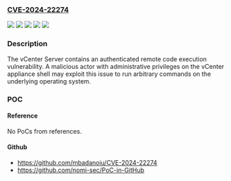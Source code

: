 ### [CVE-2024-22274](https://cve.mitre.org/cgi-bin/cvename.cgi?name=CVE-2024-22274)
![](https://img.shields.io/static/v1?label=Product&message=VMware%20Cloud%20Foundation%20(vCenter%20Server)&color=blue)
![](https://img.shields.io/static/v1?label=Product&message=VMware%20vCenter%20Server&color=blue)
![](https://img.shields.io/static/v1?label=Version&message=5.x%3C%205.1.1%20&color=brighgreen)
![](https://img.shields.io/static/v1?label=Version&message=8.0%3C%208.0%20U2b%20&color=brighgreen)
![](https://img.shields.io/static/v1?label=Vulnerability&message=Authenticated%20remote-code%20execution%20vulnerability&color=brighgreen)

### Description

The vCenter Server contains an authenticated remote code execution vulnerability. A malicious actor with administrative privileges on the vCenter appliance shell may exploit this issue to run arbitrary commands on the underlying operating system.

### POC

#### Reference
No PoCs from references.

#### Github
- https://github.com/mbadanoiu/CVE-2024-22274
- https://github.com/nomi-sec/PoC-in-GitHub

